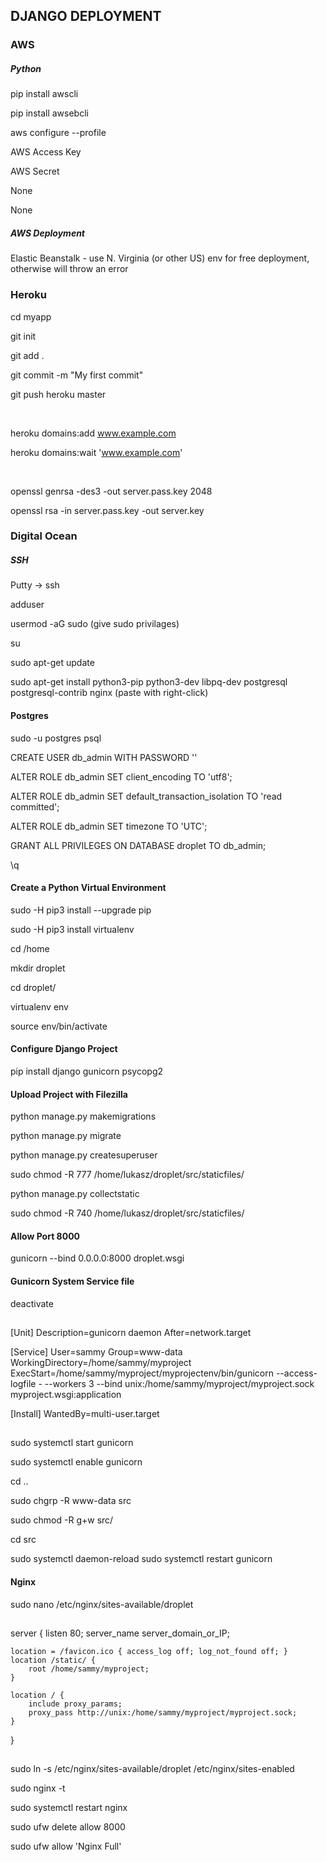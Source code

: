 ## DJANGO DEPLOYMENT

### AWS

##### Python

pip install awscli

pip install awsebcli

aws configure --profile <Name>

AWS Access Key

AWS Secret

None 

None

##### AWS Deployment

Elastic Beanstalk - use N. Virginia (or other US) env for free deployment, otherwise will throw an error




### Heroku

cd myapp

git init

git add .

git commit -m "My first commit"

git push heroku master

<br>

heroku domains:add www.example.com

heroku domains:wait 'www.example.com'

<br>

openssl genrsa -des3 -out server.pass.key 2048

openssl rsa -in server.pass.key -out server.key


### Digital Ocean

##### SSH

Putty -> ssh

adduser <name>

usermod -aG sudo <name>  (give sudo privilages)

su <name>

sudo apt-get update

sudo apt-get install python3-pip python3-dev libpq-dev postgresql postgresql-contrib nginx  (paste with right-click)

#### Postgres

sudo -u postgres psql

CREATE USER db_admin WITH PASSWORD '<password>'

ALTER ROLE db_admin SET client_encoding TO 'utf8';

ALTER ROLE db_admin SET default_transaction_isolation TO 'read committed';

ALTER ROLE db_admin SET timezone TO 'UTC';

GRANT ALL PRIVILEGES ON DATABASE droplet TO db_admin;

\q

#### Create a Python Virtual Environment 

sudo -H pip3 install --upgrade pip

sudo -H pip3 install virtualenv

cd /home

mkdir droplet

cd droplet/

virtualenv env

source env/bin/activate

#### Configure Django Project

pip install django gunicorn psycopg2

#### Upload Project with Filezilla

python manage.py makemigrations

python manage.py migrate

python manage.py createsuperuser

sudo chmod -R 777 /home/lukasz/droplet/src/staticfiles/

python manage.py collectstatic

sudo chmod -R 740 /home/lukasz/droplet/src/staticfiles/


#### Allow Port 8000

gunicorn --bind 0.0.0.0:8000 droplet.wsgi

#### Gunicorn System Service file

deactivate

##

[Unit]
Description=gunicorn daemon
After=network.target

[Service]
User=sammy
Group=www-data
WorkingDirectory=/home/sammy/myproject
ExecStart=/home/sammy/myproject/myprojectenv/bin/gunicorn --access-logfile - --workers 3 --bind unix:/home/sammy/myproject/myproject.sock myproject.wsgi:application

[Install]
WantedBy=multi-user.target

##

sudo systemctl start gunicorn

sudo systemctl enable gunicorn

cd ..

sudo chgrp -R www-data src

sudo chmod -R g+w src/

cd src

sudo systemctl daemon-reload
sudo systemctl restart gunicorn


#### Nginx
sudo nano /etc/nginx/sites-available/droplet

##

server {
    listen 80;
    server_name server_domain_or_IP;

    location = /favicon.ico { access_log off; log_not_found off; }
    location /static/ {
        root /home/sammy/myproject;
    }

    location / {
        include proxy_params;
        proxy_pass http://unix:/home/sammy/myproject/myproject.sock;
    }
}

##

sudo ln -s /etc/nginx/sites-available/droplet /etc/nginx/sites-enabled

sudo nginx -t

sudo systemctl restart nginx

sudo ufw delete allow 8000

sudo ufw allow 'Nginx Full'


